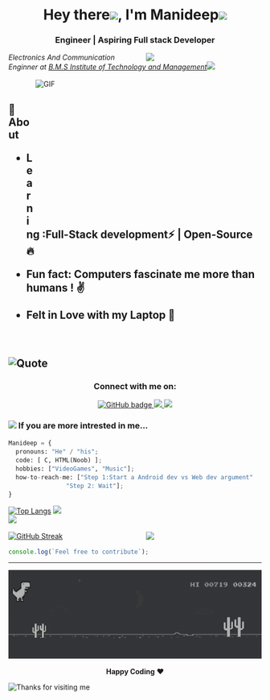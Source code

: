 <h1 align="center">Hey there<img src="https://media.giphy.com/media/hvRJCLFzcasrR4ia7z/giphy.gif" width="30px">, I'm Manideep<img src="https://media.giphy.com/media/l1JJ7hRzqWBQ7dKys7/giphy.gif" width="50"></h1>
<h3 align="center">Engineer | Aspiring Full stack Developer</h3> 

<img align='right' src="![image](https://user-images.githubusercontent.com/85476837/121806908-6c93e500-cc6f-11eb-872e-8cd93008e848.png)" width="230">
<p><em>  Electronics And Communication Enginner at <a href="https://bmsit.ac.in/">B.M.S Institute of Technology and Management</a><img src="https://media.giphy.com/media/YS1oEkcJAcq1q/giphy.gif" width="30"></em></br><br>
<img align="right" height="270px" width="450px" alt="GIF" src="https://media.giphy.com/media/VekcnHOwOI5So/giphy.gif" alt="The Cat I Want"/>
<br /> 
<h2>🤔 About <br> 

* Learning :Full-Stack development:zap: | Open-Source :fire:

* Fun fact: Computers fascinate me more than humans ! :v:

* Felt in Love with my Laptop :blue_heart:

<br><br>
![Quote](https://github-readme-quotes.herokuapp.com/quote?theme=material-palenight&animation=grow_out_in&layout=default&font=default)
<h3 align="center">Connect with me on:</h3>
<p align="center">
 <a href="https://github.com/Manideep-Kunjeti">
    <img src="https://img.shields.io/badge/GitHub-100000?style=for-the-badge&logo=github&logoColor=white" alt="GitHub badge" />
  </a>
 <a href="http://twitter.com/KunjetiManideep">
    <img src="https://img.shields.io/badge/Twitter-1DA1F2?style=for-the-badge&logo=twitter&logoColor=white" />
  </a>
 <a href="https://www.linkedin.com/in/manideep-k-02a4b0208">
    <img src="https://img.shields.io/badge/LinkedIn-0077B5?style=for-the-badge&logo=linkedin&logoColor=white" />
  </a>
 </p>

### <img src="https://media.giphy.com/media/9KCPkAcRqU9j2/giphy.gif" width="50"> If you are more intrested in me...  
```Python
Manideep = {
  pronouns: "He" / "his";
  code: [ C, HTML(Noob) ];
  hobbies: ["VideoGames", "Music"];
  how-to-reach-me: ["Step 1:Start a Android dev vs Web dev argument"
                "Step 2: Wait"];
}
```
[![Top Langs](https://github-readme-stats.vercel.app/api/top-langs/?username=Manideep-Kunjeti&hide=jupyter%20notebook,css&theme=gotham)](https://github.com/anuraghazra/github-readme-stats)
 ![](https://komarev.com/ghpvc/?username=Manideep-Kunjeti)
<br>
<img src="https://github-readme-stats.vercel.app/api?username=Manideep-Kunjeti&show_icons=true&theme=gotham" />

[![GitHub Streak](https://github-readme-streak-stats.herokuapp.com?user=Manideep-Kunjeti&theme=tokyonight&stroke=DD2727)](https://git.io/streak-stats)
  <img align='right' src="https://media.giphy.com/media/6IkjQmpaRwIabJ2G3C/giphy.gif" width="230">   

```javascript
console.log(`Feel free to contribute`);
```
  <hr>
  
  ![image](dino_dark.gif)
  <br>
  <p align="center">
  <strong>Happy Coding</strong> ❤️
  </p>

 <img height="100" alt="Thanks for visiting me" width="100%" src="https://raw.githubusercontent.com/BrunnerLivio/brunnerlivio/master/images/marquee.svg" />


